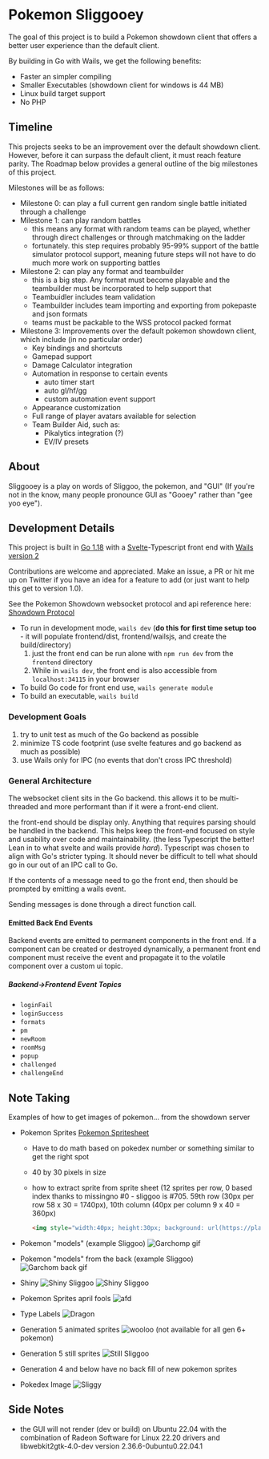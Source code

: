# Pokemon Sliggooey

The goal of this project is to build a Pokemon showdown client that offers a better user experience than the default client.

By building in Go with Wails, we get the following benefits:

* Faster an simpler compiling
* Smaller Executables (showdown client for windows is 44 MB)
* Linux build target support
* No PHP

## Timeline

This projects seeks to be an improvement over the default showdown client. However, before it can surpass the default client, it must reach feature parity. The Roadmap below provides a general outline of the big milestones of this project.

Milestones will be as follows:

* Milestone 0: can play a full current gen random single battle initiated through a challenge
* Milestone 1: can play random battles
  * this means any format with random teams can be played, whether through direct challenges or through matchmaking on the ladder
  * fortunately. this step requires probably 95-99% support of the battle simulator protocol support, meaning future steps will not have to do much more work on supporting battles
* Milestone 2: can play any format and teambuilder
  * this is a big step. Any format must become playable and the teambuilder must be incorporated to help support that
  * Teambuidler includes team validation
  * Teambuilder includes team importing and exporting from pokepaste and json formats
  * teams must be packable to the WSS protocol packed format
* Milestone 3: Improvements over the default pokemon showdown client, which include (in no particular order)
  * Key bindings and shortcuts
  * Gamepad support
  * Damage Calculator integration
  * Automation in response to certain events
    * auto timer start
    * auto gl/hf/gg
    * custom automation event support
  * Appearance customization
  * Full range of player avatars available for selection
  * Team Builder Aid, such as:
    * Pikalytics integration (?)
    * EV/IV presets

## About

Sliggooey is a play on words of Sliggoo, the pokemon, and "GUI" (If you're not in the know, many people pronounce GUI as "Gooey" rather than "gee yoo eye").

## Development Details

This project is built in [Go 1.18](go.dev) with a [Svelte](svelte.dev)-Typescript front end with [Wails version 2](https://wails.io/)

Contributions are welcome and appreciated. Make an issue, a PR or hit me up on Twitter if you have an idea for a feature to add (or just want to help this get to version 1.0).

See the Pokemon Showdown websocket protocol and api reference here: [Showdown Protocol](https://github.com/smogon/pokemon-showdown/blob/master/PROTOCOL.md)

* To run in development mode, `wails dev` (**do this for first time setup too** - it will populate frontend/dist, frontend/wailsjs, and create the build/directory)
    1. just the front end can be run alone with `npm run dev` from the `frontend` directory
    2. While in `wails dev`, the front end is also accessible from `localhost:34115` in your browser
* To build Go code for front end use, `wails generate module`
* To build an executable, `wails build`

### Development Goals

1. try to unit test as much of the Go backend as possible
2. minimize TS code footprint (use svelte features and go backend as much as possible)
3. use Wails only for IPC (no events that don't cross IPC threshold)

### General Architecture

The websocket client sits in the Go backend. this allows it to be multi-threaded and more performant than if it were a front-end client.

the front-end should be display only. Anything that requires parsing should be handled in the backend. This helps keep the front-end focused on style and usability over code and maintainability. (the less Typescript the better! Lean in to what svelte and wails provide *hard*). Typescript was chosen to align with Go's stricter typing. It should never be difficult to tell what should go in our out of an IPC call to Go.

If the contents of a message need to go the front end, then should be prompted by emitting a wails event.

Sending messages is done through a direct function call.

#### Emitted Back End Events

Backend events are emitted to permanent components in the front end. If a component can be created or destroyed dynamically, a permanent front end component must receive the event and propagate it to the volatile component over a custom ui topic.

##### Backend->Frontend Event Topics

* `loginFail`
* `loginSuccess`
* `formats`
* `pm`
* `newRoom`
* `roomMsg`
* `popup`
* `challenged`
* `challengeEnd`

## Note Taking

Examples of how to get images of pokemon... from the showdown server

* Pokemon Sprites [Pokemon Spritesheet](https://play.pokemonshowdown.com/sprites/pokemonicons-sheet.png)
  * Have to do math based on pokedex number or something similar to get the right spot
  * 40 by 30 pixels in size
  * how to extract sprite from sprite sheet (12 sprites per row, 0 based index thanks to missingno #0 - sliggoo is #705. 59th row (30px per row 58 x 30 = 1740px), 10th column (40px per column 9 x 40 = 360px)

    ``` html
    <img style="width:40px; height:30px; background: url(https://play.pokemonshowdown.com/sprites/pokemonicons-sheet.png) transparent no-repeat scroll -360px -1740px;">
    ```

* Pokemon "models" (example Sliggoo) ![Garchomp gif](https://play.pokemonshowdown.com/sprites/ani/sliggoo.gif)
* Pokemon "models" from the back (example Sliggoo) ![Garchom back gif](https://play.pokemonshowdown.com/sprites/ani-back/sliggoo.gif)
* Shiny ![Shiny Sliggoo](https://play.pokemonshowdown.com/sprites/ani-shiny/sliggoo.gif) ![Shiny Sliggoo](https://play.pokemonshowdown.com/sprites/ani-back-shiny/sliggoo.gif)
* Pokemon Sprites april fools ![afd](https://play.pokemonshowdown.com/sprites/afd/sliggoo.png)
* Type Labels ![Dragon](https://play.pokemonshowdown.com/sprites/types/Dragon.png)
* Generation 5 animated sprites ![wooloo](https://play.pokemonshowdown.com/sprites/gen5ani/wooloo.gif) (not available for all gen 6+ pokemon)
* Generation 5 still sprites ![Still Sliggoo](https://play.pokemonshowdown.com/sprites/gen5/sliggoo.png)
* Generation 4 and below have no back fill of new pokemon sprites
* Pokedex Image ![Sliggy](https://play.pokemonshowdown.com/sprites/dex/sliggoo.png)

## Side Notes

* the GUI will not render (dev or build) on Ubuntu 22.04 with the combination of Radeon Software for Linux 22.20 drivers and libwebkit2gtk-4.0-dev version 2.36.6-0ubuntu0.22.04.1

